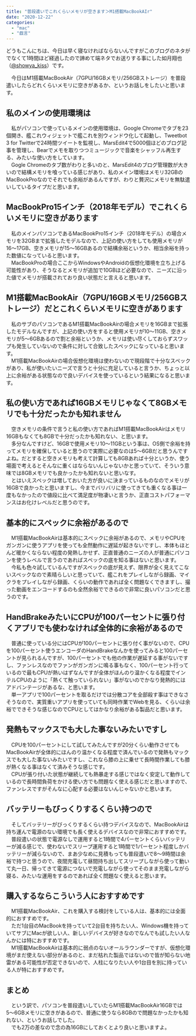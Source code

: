 ```yaml
---
title: "普段遣いでこれくらいメモリが空きます＞M1搭載MacBookAIr"
date: "2020-12-22"
categories: 
  - "mac"
  - "戯言"
---
```


どうもこんにちは、今日は早く寝なければならないんですがこのブログのネタがでなくて1時間ほど経過したので諦めて端ネタでお送りする事にした如月翔也（[@showya\_kiss](http://twitter.com/showya_kiss)）です。  
  
　今日はM1搭載MacBookAir（7GPU/16GBメモリ/256GBストレージ）を普段遣いしたらどれくらいメモリに空きがあるか、というお話しをしたいと思います。  

## 私のメインの使用環境は

　私がパソコンで使っているメインの使用環境は、Google Chromeでタブを23個開き、艦これウィジェットで艦これを別ウィンドウ化して起動し、Tweetbot 3 for Twitterで24時間ツイートを監視し、MarsEdit4で5000個ほどのブログ記事を管理し、Bearでメモを取りつつミュージックで音楽をシャッフル再生する、みたいな使い方をしています。  
　Gogle Chromeのタブ数がわりと多いのと、MarsEdit4のブログ管理数が大きいので結構メモリを喰っている感じがあり、私のメイン環境はメモリ32GBのMacBookProなのでそれでも余裕があるんですが、わりと贅沢にメモリを無駄遣いしているタイプだと思います。  

## MacBookPro15インチ（2018年モデル）でこれくらいメモリに空きがあります

　私のメインパソコンであるMacBookPro15インチ（2018年モデル）の場合メモリを32GBまで拡張したモデルなので、上記の使い方をしても使用メモリが16〜17GB、空きメモリが15〜16GBあるので結構余裕というか、相当余裕を持った数値になっていると思います。  
　MacBookProの場合ここからWindowsやAndroidの仮想化環境を立ち上げる可能性があり、そうなるとメモリが追加で10GBほど必要なので、ニーズに沿った値でメモリが搭載されており良い状態だと言えると思います。  

## M1搭載MacBookAir（7GPU/16GBメモリ/256GBストレージ）だとこれくらいメモリに空きがあります

　私のサブのパソコンであるM1搭載MacBookAirの場合メモリを16GBまで拡張したモデルなんですが、上記の使い方をすると使用メモリが10〜11GB、空きメモリが5〜6GBあるので割と余裕というか、メモリは使い尽くしておらずスワップも発生していないので条件に対して合致したスペックになっていると思います。  
　M1搭載MacBookAirの場合仮想化環境は使わないので現段階で十分なスペックがあり、私が使いたいニーズで言うと十分に充足していると言うか、ちょっと以上に余裕がある状態なので良いデバイスを使っているという結果になると思います。  

## 私の使い方であれば16GBメモリじゃなくて8GBメモリでも十分だったかも知れません

　空きメモリの条件で言うと私の使い方であればM1搭載MacBookAirはメモリ16GBもなくても8GBで十分だったかも知れない、と思います。  
　多分なんですけど、16GBで使用メモリ10〜11GBという事は、OS側で余裕を持ってメモリを確保していると思うので実際に必要なのは5〜6GBだと思うんですよね。だとすると空きメモリも考えて計算しても8GBあれば十分というか、使う場面で考えるとそんなに重くはならないんじゃないかと思っていて、そういう意味では8GBメモリでも良かったかも知れないと思いなす。  
　とはいえスペックは増しておいた方が良いに決まっているものなのでメモリが16GBで良かったと思いますし、今までバリバリに使ってきても重くなる事は一度もなかったので値段に比べて満足度が物凄いと言うか、正直コストパフォーマンスはお化けレベルだと思うのです。  

## 基本的にスペックに余裕があるので

　M1搭載MacBookAirは基本的にスペックに余裕があるので、メモリやCPUをガンガンに使うアプリを使っても全然動作に遅延が起きないですし、本体もほとんど暖かくならない程度の発熱しかせず、正直普通のニーズの人が普通にパソコンを使うレベルで言うのであればスペックの底を知る事はないと思います。  
　今私も色々試しているんですがスペックの底が見えず、限界が全く見えてこないスペックなので素晴らしいと思っていて、艦これをプレイしながら録画、マイクラをプレイしながら録画、くらいの動作であれば全く問題なくできますし、撮った動画をエンコードするのも全然余裕でできるので非常に良いパソコンだと思うのです。  

## HandBrakeみたいにCPUが100パーセントに張り付くアプリでも使わなければ全体的に余裕があるので

　普通に使っている分にはCPUが100パーセントに張り付く事がないので、CPUを100パーセント使うエンコーダのHandBrakeなんかを使ってみると100パーセントが見られるんですが、100パーセントでも他の作業が遅延する事がないですし、ファンレスなのでファンがガンガンに鳴る事もなく、100パーセント行っているので最もCPUが熱いはずなんですが全体がほんのり温かくなる程度でインテルCPUのように「熱くて触っていられない」事がないのでかなり発熱的にはアドバンテージがあるな、と思います。  
　単一アプリで100パーセントを取るだけでは分散コアを全部殺す事はできなさそうなので、実質重いアプリを使っていても同時作業でWebを見る、くらいは余裕でできそうな感じなのでCPUとしてはかなり余裕がある製品だと思います。  

## 発熱もマックスでも大した事ないみたいですし

　CPUを100パーセントにして試してみたんですが20分くらい動作させてもMacBookAirが全体的にほんのり温かくなる程度で済んでいるので発熱もマックスでも大した事ないみたいですし、これなら膝の上に乗せて長時間作業しても膝が熱くなる事はなくて済みそうな感じです。  
　CPUが張り付いた状態が継続しても熱暴走する感じではなく安定して動作しているので長時間負荷をかける使い方でも問題なく使える感じだと思いますので、ファンレスですがそんなに心配する必要はないんじゃないかと思います。  

## バッテリーもびっくりするくらい持つので

　そしてバッテリーがびっくりするくらい持つデバイスなので、MacBookAirは持ち運んで電源のない環境でも長く使えるデバイスなので非常におすすめです。  
　普段遣いの状態で電源なしで運用すると1時間で4パーセントくらいバッテリーが減る感じで、使わないでスリープ運用すると1時間で1パーセント程度しかバッテリーが減らないので、まあ少なめに見積もっても普段遣いで8〜9時間は余裕で持つと思うので、夜間充電して昼間持ち出してスリープしながら使って動いて丸一日、帰ってきて電源につないで充電しながら使ってそのまま充電しながら寝る、みたいな運用をするのであれば全く問題なく使えると思います。  

## 購入するならこういう人におすすめです

　M1搭載MacBookAir、これを購入する検討をしている人は、基本的には全面的におすすめです。  
　ただ1台目のMacBookを持っていて2台目を持ちたい人、Windows機を持っていてサブにMacが欲しい人、新しいデバイスが好きなのでなんでも試したい人なんかには特におすすめです。  
　M1搭載MacBookAirは基本的に弱点のないオールラウンダーですが、仮想化環境がまだ使えない部分があるのと、まだ枯れた製品ではないので皆が知らない地雷がある可能性が否定できないので、人柱になりたい人や1台目を別に持っている人が特におすすめです。  

## まとめ

　という訳で、パソコンを普段遣いしていたらM1搭載MacBookAir16GBでは5〜6GBメモリに空きがあるので、普通に使うなら8GBので問題なかったかも知れない、というお話しでした。  
　でも2万の差なので念の為16GBにしておくとより良いと思いますよ。
